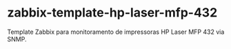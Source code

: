 # zabbix-template-hp-laser-mfp-432
Template Zabbix para monitoramento de impressoras HP Laser MFP 432 via SNMP.
